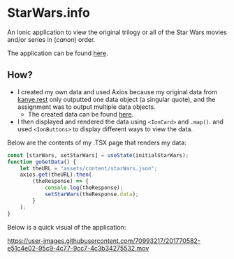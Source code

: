 # StarWars.info
An Ionic application to view the original trilogy or all of the Star Wars movies and/or series in (_canon_) order.

The application can be found <a href="https://homework9-zd009.web.app">here</a>.
## How?
- I created my own data and used Axios because my original data from <a href="https://kanye.rest">kanye.rest</a> only outputted one data object (a singular quote), and the assignment was to output multiple data objects.
  - The created data can be found <a href="https://github.com/zdisanto/StarWars/blob/main/public/assets/content/starWars.json">here</a>.
- I then displayed and rendered the data using ```<IonCard>``` and ```.map()```. and used ```<IonButtons>``` to display different ways to view the data. 

Below are the contents of my .TSX page that renders my data:

```javascript
const [starWars, setStarWars] = useState(initialStarWars);
function goGetData() {
    let theURL = "assets/content/starWars.json";
    axios.get(theURL).then(
        (theResponse) => {
            console.log(theResponse);
            setStarWars(theResponse.data);
        }
    );
}
```
Below is a quick visual of the application:

https://user-images.githubusercontent.com/70993217/201770582-e51c4e02-95c9-4c77-9cc7-4c3b34275532.mov

